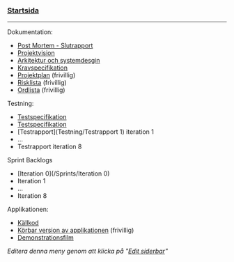### [Startsida](home)

---
Dokumentation:
- [Post Mortem - Slutrapport](/Dokument/Slutrapport)
- [Projektvision](/Dokument/Projektvision)
- [Arkitektur och systemdesgin](/Dokument/Arkitektur)
- [Kravspecifikation](Dokument/Kravspecifikation)
- [Projektplan](/Dokument/Projektplan) (frivillig)
- [Risklista](/Dokument/Risklista) (frivillig)
- [Ordlista](/Dokument/Ordlista) (frivillig)

Testning:
- [Testspecifikation](Testspecifikation-(VT22))
- [Testspecifikation](Testning/Testspecifikation)
- [Testrapport](Testning/Testrapport 1) iteration 1
- ...
- Testrapport iteration 8

Sprint Backlogs
- [Iteration 0](/Sprints/Iteration 0)
- Iteration 1
- ...
- Iteration 8

Applikationen:
- [Källkod](Källkod)
- [Körbar version av applikationen](Körbar) (frivillig)
- [Demonstrationsfilm](Demonstrationsfilm)

*Editera denna meny genom att klicka på "[Edit siderbar](_sidebar/edit)"*

